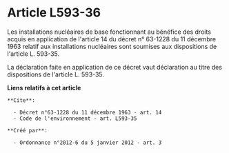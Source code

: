 # Article L593-36

Les installations nucléaires de base fonctionnant au bénéfice des droits acquis en application de l'article 14 du décret n°
63-1228 du 11 décembre 1963 relatif aux installations nucléaires sont soumises aux dispositions de l'article L. 593-35.

La déclaration faite en application de ce décret vaut déclaration au titre des dispositions de l'article L. 593-35.

**Liens relatifs à cet article**

	**Cite**:

	  - Décret n°63-1228 du 11 décembre 1963 - art. 14
	  - Code de l'environnement - art. L593-35

	**Créé par**:

	  - Ordonnance n°2012-6 du 5 janvier 2012 - art. 3
